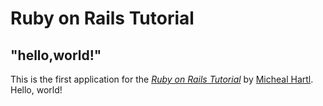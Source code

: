 # Ruby on Rails Tutorial

## "hello,world!"

This is the first application for the 
[*Ruby on Rails Tutorial*](https://railstutorial.jp/)
by [Micheal Hartl](https://www.michaelhartl.com). Hello, world!
